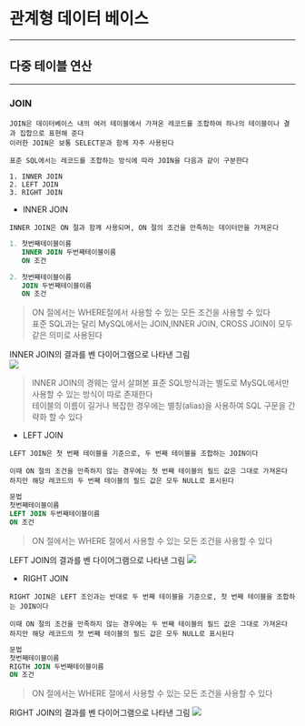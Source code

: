 # 관계형 데이터 베이스
---
## 다중 테이블 연산
---
### JOIN
```
JOIN은 데이터베이스 내의 여러 테이블에서 가져온 레코드를 조합하여 하나의 테이블이나 결과 집합으로 표현해 준다
이러한 JOIN은 보통 SELECT문과 함께 자주 사용된다

표준 SQL에서는 레코드를 조합하는 방식에 따라 JOIN을 다음과 같이 구분한다

1. INNER JOIN
2. LEFT JOIN
3. RIGHT JOIN
```
- INNER JOIN
```
INNER JOIN은 ON 절과 함께 사용되며, ON 절의 조건을 만족하는 데이터만을 가져온다
```
```SQL
1. 첫번째테이블이름
   INNER JOIN 두번째테이블이름
   ON 조건

2. 첫번째테이블이름
   JOIN 두번째테이블이름
   ON 조건
```
> ON 절에서는 WHERE절에서 사용할 수 있는 모든 조건을 사용할 수 있다   
표준 SQL과는 달리 MySQL에서는 JOIN,INNER JOIN, CROSS JOIN이 모두 같은 의미로 사용된다

INNER JOIN의 결과를 벤 다이어그램으로 나타낸 그림   
![](https://img1.daumcdn.net/thumb/R1280x0/?scode=mtistory2&fname=https%3A%2F%2Fblog.kakaocdn.net%2Fdn%2FrRzvk%2Fbtq7AdGF7TQ%2FPxMMOhHSDSy7jaezodYm20%2Fimg.png)
> INNER JOIN의 경웨는 앞서 살펴본 표준 SQL방식과는 별도로 MySQL에서만 사용할 수 있는 방식이 따로 존재한다   
> 테이블의 이름이 길거나 복잡한 경우에는 별칭(alias)을 사용하여 SQL 구문을 간략화 할 수 있다

- LEFT JOIN
```
LEFT JOIN은 첫 번째 테이블을 기준으로, 두 번째 테이블을 조합하는 JOIN이다

이때 ON 절의 조건을 만족하지 않는 경우에는 첫 번째 테이블의 필드 값은 그대로 가져온다
하지만 해당 레코드의 두 번째 테이블의 필드 값은 모두 NULL로 표시된다
```
```SQL
문법
첫번째테이블이름
LEFT JOIN 두번째테이블이름
ON 조건
```
> ON 절에서는 WHERE 절에서 사용할 수 있는 모든 조건을 사용할 수 있다

LEFT JOIN의 결과를 벤 다이어그램으로 나타낸 그림
![](https://img1.daumcdn.net/thumb/R1280x0/?scode=mtistory2&fname=https%3A%2F%2Fblog.kakaocdn.net%2Fdn%2FC7PGm%2Fbtq7CBUnCvz%2FvIy6ikbl7rRayInO78KGDK%2Fimg.png)

- RIGHT JOIN
```
RIGHT JOIN은 LEFT 조인과는 반대로 두 번째 테이블을 기준으로, 첫 번째 테이블을 조합하는 JOIN이다

이때 ON 절의 조건을 만족하지 않는 경우에는 두 번째 테이블의 필드 값은 그대로 가져온다
하지만 해당 레코드의 첫 번째 테이블의 필드 값은 모두 NULL로 표시된다
```
```SQL
문법
첫번째테이블이름
RIGTH JOIN 두번째테이블이름
ON 조건
```
> ON 절에서는 WHERE 절에서 사용할 수 있는 모든 조건을 사용할 수 있다

RIGHT JOIN의 결과를 벤 다이어그램으로 나타낸 그림
![](https://img1.daumcdn.net/thumb/R1280x0/?scode=mtistory2&fname=https%3A%2F%2Fblog.kakaocdn.net%2Fdn%2FyP9Wd%2Fbtq7AbPuiah%2FQQg6kdkVqfYpfWVS1Vi7lK%2Fimg.png)